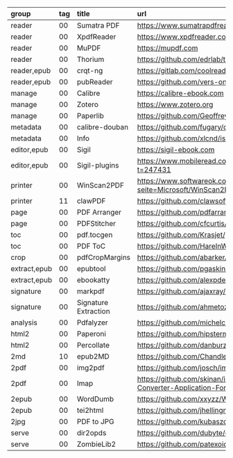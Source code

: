 group        | tag | title                | url
:-           | :-  | :-                   | :-
reader       | 00  | Sumatra PDF          | https://www.sumatrapdfreader.org/free-pdf-reader
reader       | 00  | XpdfReader           | https://www.xpdfreader.com/download.html
reader       | 00  | MuPDF                | https://mupdf.com
reader       | 00  | Thorium              | https://github.com/edrlab/thorium-reader
reader,epub  | 00  | crqt-ng              | https://gitlab.com/coolreader-ng/crqt-ng/
reader,epub  | 00  | pubReader            | https://github.com/vers-one/EpubReader
manage       | 00  | Calibre              | https://calibre-ebook.com
manage       | 00  | Zotero               | https://www.zotero.org
manage       | 00  | Paperlib             | https://github.com/GeoffreyChen777/paperlib
metadata     | 00  | calibre-douban       | https://github.com/fugary/calibre-douban
metadata     | 00  | Info                 | https://github.com/xlcnd/isbntools
editor,epub  | 00  | Sigil                | https://sigil-ebook.com
editor,epub  | 00  | Sigil-plugins        | https://www.mobileread.com/forums/showthread.php?t=247431
printer      | 00  | WinScan2PDF          | https://www.softwareok.com/?seite=Microsoft/WinScan2PDF
printer      | 11  | clawPDF              | https://github.com/clawsoftware/clawPDF
page         | 00  | PDF Arranger         | https://github.com/pdfarranger/pdfarranger
page         | 00  | PDFStitcher          | https://github.com/cfcurtis/pdfstitcher
toc          | 00  | pdf.tocgen           | https://github.com/Krasjet/pdf.tocgen
toc          | 00  | PDF ToC              | https://github.com/HareInWeed/pdf-toc
crop         | 00  | pdfCropMargins       | https://github.com/abarker/pdfCropMargins
extract,epub | 00  | epubtool             | https://github.com/pgaskin/epubtool
extract,epub | 00  | ebookatty            | https://github.com/alexpdev/ebookatty
signature    | 00  | markpdf              | https://github.com/ajaxray/markpdf
signature    | 00  | Signature Extraction | https://github.com/ahmetozlu/signature_extractor
analysis     | 00  | Pdfalyzer            | https://github.com/michelcrypt4d4mus/pdfalyzer
html2        | 00  | Paperoni             | https://github.com/hipstermojo/paperoni
html2        | 00  | Percollate           | https://github.com/danburzo/percollate
2md          | 10  | epub2MD              | https://github.com/ChandlerVer5/epub2MD
2pdf         | 00  | img2pdf              | https://github.com/josch/img2pdf
2pdf         | 00  | Imap                 | https://github.com/skinan/imap-Image-to-PDF-Converter-Application-For-Windows
2epub        | 00  | WordDumb             | https://github.com/xxyzz/WordDumb
2epub        | 00  | tei2html             | https://github.com/jhellingman/tei2html
2jpg         | 00  | PDF to JPG           | https://github.com/kubaszostak/pdf-to-jpg
serve        | 00  | dir2opds             | https://github.com/dubyte/dir2opds
serve        | 00  | ZombieLib2           | https://github.com/patexoid/ZombieLib2